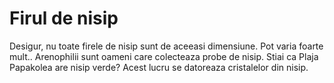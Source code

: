 # Firul de nisip

Desigur, nu toate firele de nisip sunt de aceeasi dimensiune. Pot varia foarte
mult.. Arenophilii sunt oameni care colecteaza probe de nisip. Stiai ca Plaja
Papakolea are nisip verde? Acest lucru se datoreaza cristalelor din nisip.
